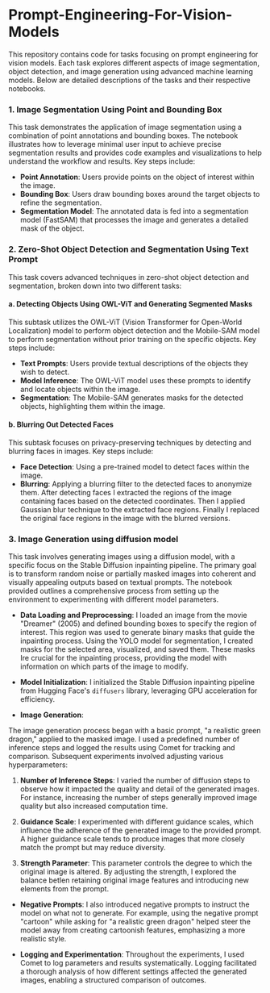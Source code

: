 # Prompt-Engineering-For-Vision-Models

This repository contains code for tasks focusing on prompt engineering for vision models. Each task explores different aspects of image segmentation, object detection, and image generation using advanced machine learning models. Below are detailed descriptions of the tasks and their respective notebooks.


### 1. Image Segmentation Using Point and Bounding Box

This task demonstrates the application of image segmentation using a combination of point annotations and bounding boxes. The notebook illustrates how to leverage minimal user input to achieve precise segmentation results and provides code examples and visualizations to help understand the workflow and results. Key steps include:

- **Point Annotation**: Users provide points on the object of interest within the image.
- **Bounding Box**: Users draw bounding boxes around the target objects to refine the segmentation.
- **Segmentation Model**: The annotated data is fed into a segmentation model (FastSAM) that processes the image and generates a detailed mask of the object.


### 2. Zero-Shot Object Detection and Segmentation Using Text Prompt

This task covers advanced techniques in zero-shot object detection and segmentation, broken down into two different tasks:

#### a. Detecting Objects Using OWL-ViT and Generating Segmented Masks

This subtask utilizes the OWL-ViT (Vision Transformer for Open-World Localization) model to perform object detection and the Mobile-SAM model to perform segmentation without prior training on the specific objects. Key steps include:

- **Text Prompts**: Users provide textual descriptions of the objects they wish to detect.
- **Model Inference**: The OWL-ViT model uses these prompts to identify and locate objects within the image.
- **Segmentation**: The Mobile-SAM  generates masks for the detected objects, highlighting them within the image.


#### b. Blurring Out Detected Faces

This subtask focuses on privacy-preserving techniques by detecting and blurring faces in images. Key steps include:

- **Face Detection**: Using a pre-trained model to detect faces within the image.
- **Blurring**: Applying a blurring filter to the detected faces to anonymize them. After detecting faces I extracted the regions of the image containing faces based on the detected coordinates. Then I applied Gaussian blur technique to the extracted face regions. Finally I replaced the original face regions in the image with the blurred versions.


### 3. Image Generation using diffusion model

This task involves generating images using a diffusion model, with a specific focus on the Stable Diffusion inpainting pipeline. The primary goal is to transform random noise or partially masked images into coherent and visually appealing outputs based on textual prompts. The notebook provided outlines a comprehensive process from setting up the environment to experimenting with different model parameters.

- **Data Loading and Preprocessing**: I loaded an image from the movie "Dreamer" (2005) and defined bounding boxes to specify the region of interest. This region was used to generate binary masks that guide the inpainting process. Using the YOLO model for segmentation, I created masks for the selected area, visualized, and saved them. These masks Ire crucial for the inpainting process, providing the model with information on which parts of the image to modify.

- **Model Initialization**: I initialized the Stable Diffusion inpainting pipeline from Hugging Face's `diffusers` library, leveraging GPU acceleration for efficiency.

- **Image Generation**:

The image generation process began with a basic prompt, "a realistic green dragon," applied to the masked image. I used a predefined number of inference steps and logged the results using Comet for tracking and comparison. Subsequent experiments involved adjusting various hyperparameters:

1. **Number of Inference Steps**: I varied the number of diffusion steps to observe how it impacted the quality and detail of the generated images. For instance, increasing the number of steps generally improved image quality but also increased computation time.
   
2. **Guidance Scale**: I experimented with different guidance scales, which influence the adherence of the generated image to the provided prompt. A higher guidance scale tends to produce images that more closely match the prompt but may reduce diversity.

3. **Strength Parameter**: This parameter controls the degree to which the original image is altered. By adjusting the strength, I explored the balance betIen retaining original image features and introducing new elements from the prompt.

- **Negative Prompts**: I also introduced negative prompts to instruct the model on what not to generate. For example, using the negative prompt "cartoon" while asking for "a realistic green dragon" helped steer the model away from creating cartoonish features, emphasizing a more realistic style.

- **Logging and Experimentation**: Throughout the experiments, I used Comet to log parameters and results systematically. Logging facilitated a thorough analysis of how different settings affected the generated images, enabling a structured comparison of outcomes.
